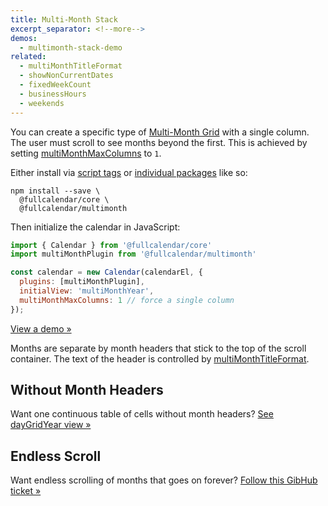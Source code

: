 ```yaml
---
title: Multi-Month Stack
excerpt_separator: <!--more-->
demos:
  - multimonth-stack-demo
related:
  - multiMonthTitleFormat
  - showNonCurrentDates
  - fixedWeekCount
  - businessHours
  - weekends
---
```


You can create a specific type of [Multi-Month Grid](multimonth-grid) with a single column. The user must scroll to see months beyond the first.<!--more--> This is achieved by setting [multiMonthMaxColumns](multiMonthMaxColumns) to `1`.

Either install via [script tags](initialize-globals) or [individual packages](initialize-es6) like so:

```
npm install --save \
  @fullcalendar/core \
  @fullcalendar/multimonth
```

Then initialize the calendar in JavaScript:

```js
import { Calendar } from '@fullcalendar/core'
import multiMonthPlugin from '@fullcalendar/multimonth'

const calendar = new Calendar(calendarEl, {
  plugins: [multiMonthPlugin],
  initialView: 'multiMonthYear',
  multiMonthMaxColumns: 1 // force a single column
});
```

[View a demo &raquo;](multimonth-stack-demo)

Months are separate by month headers that stick to the top of the scroll container. The text of the header is controlled by [multiMonthTitleFormat](multiMonthTitleFormat).


## Without Month Headers

Want one continuous table of cells without month headers? [See dayGridYear view &raquo;](daygrid-view#year-view)


## Endless Scroll

Want endless scrolling of months that goes on forever? [Follow this GibHub ticket &raquo;](https://github.com/fullcalendar/fullcalendar/issues/2276)

